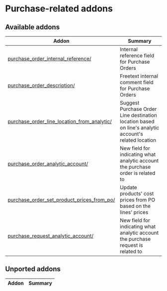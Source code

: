 Purchase-related addons
=======================

[//]: # (addons)

Available addons
----------------
**Addon** | **Summary**
--- | ---
[purchase_order_internal_reference/](purchase_order_internal_reference/) | Internal reference field for Purchase Orders
[purchase_order_description/](purchase_order_description/) | Freetext internal comment field for Purchase Orders
[purchase_order_line_location_from_analytic/](purchase_order_line_location_from_analytic/) | Suggest Purchase Order Line destination location based on line's analytic account's related location
[purchase_order_analytic_account/](purchase_order_analytic_account/) | New field for indicating what analytic account the purchase order is related to
[purchase_order_set_product_prices_from_po/](purchase_order_set_product_prices_from_po/) | Update products' cost prices from PO based on the lines' prices
[purchase_request_analytic_account/](purchase_request_analytic_account/) | New field for indicating what analytic account the purchase request is related to


Unported addons
----------------
**Addon** | **Summary**
--- | ---
